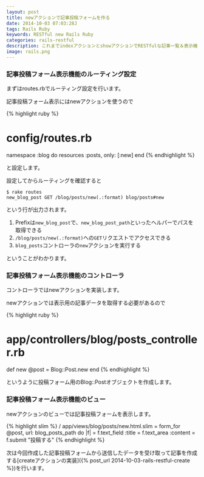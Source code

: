 ```yaml
---
layout: post
title: newアクションで記事投稿フォームを作る
date: 2014-10-03 07:03:28J
tags: Rails Ruby
keywords: RESTful new Rails Ruby
categories: rails-restful
description: これまでindexアクションとshowアクションでRESTfulな記事一覧＆表示機能を実装してきましたが、今回からは記事投稿機能を実装します。まずはnewアクションで投稿フォームの作成を行います。
image: rails.png
---
```




### 記事投稿フォーム表示機能のルーティング設定

まずはroutes.rbでルーティング設定を行います。

記事投稿フォーム表示にはnewアクションを使うので

{% highlight ruby %}
# config/routes.rb
namespace :blog do
  resources :posts, only: [:new]
end
{% endhighlight %}

と設定します。

設定してからルーティングを確認すると

    $ rake routes
    new_blog_post GET /blog/posts/new(.:format) blog/posts#new

という行が出力されます。

1. Prefixは`new_blog_post`で、`new_blog_post_path`といったヘルパーでパスを取得できる
2. `/blog/posts/new(.:format)`への`GET`リクエストでアクセスできる
3. `blog_posts`コントローラの`new`アクションを実行する

ということがわかります。

### 記事投稿フォーム表示機能のコントローラ

コントローラではnewアクションを実装します。

newアクションでは表示用の記事データを取得する必要があるので

{% highlight ruby %}
# app/controllers/blog/posts_controller.rb
def new
  @post = Blog::Post.new
end
{% endhighlight %}

というように投稿フォーム用のBlog::Postオブジェクトを作成します。

### 記事投稿フォーム表示機能のビュー

newアクションのビューでは記事投稿フォームを表示します。

{% highlight slim %}
/ app/views/blog/posts/new.html.slim
= form_for @post, url: blog_posts_path do |f|
  = f.text_field :title
  = f.text_area :content
  = f.submit "投稿する"
{% endhighlight %}

次は今回作成した記事投稿フォームから送信したデータを受け取って記事を作成する[createアクションの実装]({% post_url 2014-10-03-rails-restful-create %})を行います。
